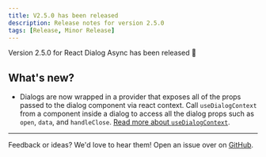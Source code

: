 ```yaml
---
title: V2.5.0 has been released
description: Release notes for version 2.5.0
tags: [Release, Minor Release]
---
```


Version 2.5.0 for React Dialog Async has been released 🎉
<!-- truncate -->

## What's new?
* Dialogs are now wrapped in a provider that exposes all of the props passed to the dialog component via react context. Call `useDialogContext` from a component inside a dialog to access all the dialog props such as `open`, `data`, and `handleClose`. [Read more about `useDialogContext`](../API/use-dialog-context).

---

Feedback or ideas? We'd love to hear them! Open an issue over on [GitHub](https://github.com/a16n-dev/react-dialog-async/issues).

